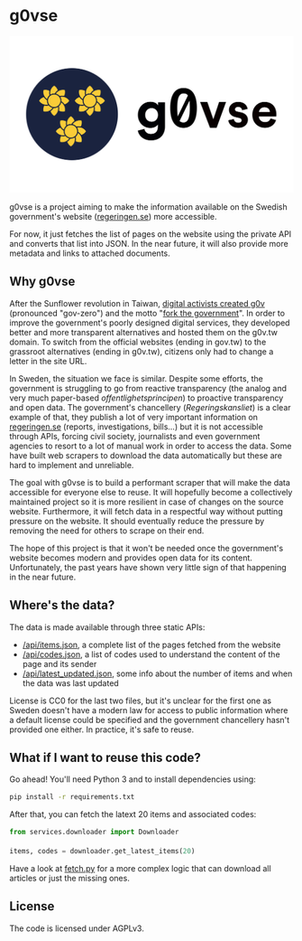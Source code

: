 # g0vse

![Logo of the g0vse project](./g0vse.png)

g0vse is a project aiming to make the information available on the Swedish government's website ([regeringen.se](https://www.regeringen.se)) more accessible.

For now, it just fetches the list of pages on the website using the private API and converts that list into JSON. In the near future, it will also provide more metadata and links to attached documents.

## Why g0vse

After the Sunflower revolution in Taiwan, [digital activists created g0v](https://www.taiwan-panorama.com/en/Articles/Details?Guid=736828dd-9df4-48fe-9383-71a5353cf4b7&CatId=7&postname=Pioneers%20of%20Open%20Government%3A%20g0v%27s%20Civic%20Hackers) (pronounced "gov-zero") and the motto "[fork the government](https://www.wired.com/story/taiwan-sunflower-revolution-audrey-tang-g0v/)". In order to improve the government's poorly designed digital services, they developed better and more transparent alternatives and hosted them on the g0v.tw domain. To switch from the official websites (ending in gov.tw) to the grassroot alternatives (ending in g0v.tw), citizens only had to change a letter in the site URL.

In Sweden, the situation we face is similar. Despite some efforts, the government is struggling to go from reactive transparency (the analog and very much paper-based *offentlighetsprincipen*) to proactive transparency and open data. The government's chancellery (*Regeringskansliet*) is a clear example of that, they publish a lot of very important information on [regeringen.se](https://www.regeringen.se) (reports, investigations, bills...) but it is not accessible through APIs, forcing civil society, journalists and even government agencies to resort to a lot of manual work in order to access the data. Some have built web scrapers to download the data automatically but these are hard to implement and unreliable.

The goal with g0vse is to build a performant scraper that will make the data accessible for everyone else to reuse. It will hopefully become a collectively maintained project so it is more resilient in case of changes on the source website. Furthermore, it will fetch data in a respectful way without putting pressure on the website. It should eventually reduce the pressure by removing the need for others to scrape on their end.

The hope of this project is that it won't be needed once the government's website becomes modern and provides open data for its content. Unfortunately, the past years have shown very little sign of that happening in the near future.

## Where's the data?

The data is made available through three static APIs:

- [/api/items.json](https://civictechsweden.github.io/g0vse/api/items.json), a complete list of the pages fetched from the website
- [/api/codes.json](https://civictechsweden.github.io/g0vse/api/codes.json), a list of codes used to understand the content of the page and its sender
- [/api/latest_updated.json](https://civictechsweden.github.io/g0vse/api/latest_updated.json), some info about the number of items and when the data was last updated

License is CC0 for the last two files, but it's unclear for the first one as Sweden doesn't have a modern law for access to public information where a default license could be specified and the government chancellery hasn't provided one either. In practice, it's safe to reuse.

## What if I want to reuse this code?

Go ahead! You'll need Python 3 and to install dependencies using:

```bash
pip install -r requirements.txt
```

After that, you can fetch the latext 20 items and associated codes:

```python
from services.downloader import Downloader

items, codes = downloader.get_latest_items(20)
```

Have a look at [fetch.py](./fetch.py) for a more complex logic that can download all articles or just the missing ones.

## License

The code is licensed under AGPLv3.
